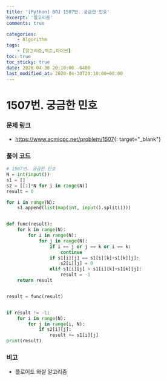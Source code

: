 ```yaml
---
title: '[Python] BOJ 1507번. 궁금한 민호'
excerpt: '알고리즘'
comments: true

categories:
    - Algorithm
tags:
    - [알고리즘,백준,파이썬]
toc: true
toc_sticky: true
date: 2020-04-30 20:10:00 -0400
last_modified_at: 2020-04-30T20:10:00+08:00
---
```


# 1507번. 궁금한 민호

### 문제 링크

-   <https://www.acmicpc.net/problem/1507>{: target="\_blank"}

### 풀이 코드

```python
# 1507번. 궁금한 민호
N = int(input())
s1 = []
s2 = [[1]*N for i in range(N)]
result = 0

for i in range(N):
    s1.append(list(map(int, input().split())))


def func(result):
    for k in range(N):
        for i in range(N):
            for j in range(N):
                if i == j or j == k or i == k:
                    continue
                if s1[i][j] == s1[i][k]+s1[k][j]:
                    s2[i][j] = 0
                elif s1[i][j] > s1[i][k]+s1[k][j]:
                    result = -1
    return result


result = func(result)


if result != -1:
    for i in range(N):
        for j in range(i, N):
            if s2[i][j]:
                result += s1[i][j]
print(result)


```

### 비고

-   플로이드 와샬 알고리즘
